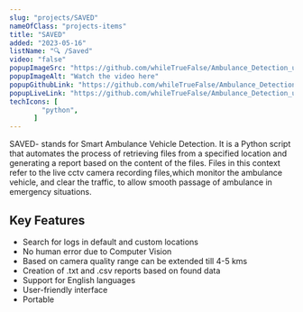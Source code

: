 ```yaml
---
slug: "projects/SAVED"
nameOfClass: "projects-items"
title: "SAVED"
added: "2023-05-16"
listName: "🔍 /Saved"
video: "false"
popupImageSrc: "https://github.com/whileTrueFalse/Ambulance_Detection_usingCV/blob/main/1.mp4"
popupImageAlt: "Watch the video here"
popupGithubLink: "https://github.com/whileTrueFalse/Ambulance_Detection_usingCV"
popupLiveLink: "https://github.com/whileTrueFalse/Ambulance_Detection_usingCV"
techIcons: [
        "python",
      ]
---
```


SAVED- stands for Smart Ambulance Vehicle Detection. It is a Python script that automates the process of retrieving files from a specified location and generating a report based on the content of the files. Files in this context refer to the live cctv camera recording files,which monitor the ambulance vehicle, and clear the traffic, to allow smooth passage of ambulance in emergency situations.

## Key Features

- Search for logs in default and custom locations
- No human error due to Computer Vision
- Based on camera quality range can be extended till 4-5 kms
- Creation of .txt and .csv reports based on found data
- Support for English  languages
- User-friendly interface
- Portable